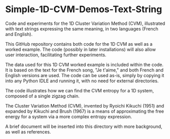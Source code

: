 # Simple-1D-CVM-Demos-Text-String
Code and experiments for the 1D Cluster Variation Method (CVM), illustrated with text strings expressing the same meaning, in two languages (French and English). 

This GitHub repository contains both code for the 1D CVM as well as a worked example. The code (possibly in later installations) will also allow user interaction, facilitating further experiments. 

The data used for this 1D CVM worked example is included within the code. It is based on the text for the French song, "Je t'aime," and both French and English versions are used. The code can be used as-is, simply by copying it into any Python IDLE and running it, with no need for external directories. 

The code illustrates how we can find the CVM entropy for a 1D system, composed of a single zigzag chain. 

The Cluster Variation Method (CVM), invented by Ryoichi Kikuchi (1951) and expanded by Kikuchi and Brush (1967) is a means of approximating the free energy for a system via a more complex entropy expression. 

A brief document will be inserted into this directory with more background, as well as references. 

